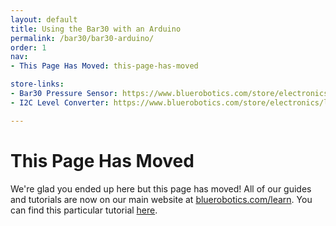 ```yaml
---
layout: default
title: Using the Bar30 with an Arduino
permalink: /bar30/bar30-arduino/
order: 1
nav:
- This Page Has Moved: this-page-has-moved

store-links:
- Bar30 Pressure Sensor: https://www.bluerobotics.com/store/electronics/bar30-sensor-r1/
- I2C Level Converter: https://www.bluerobotics.com/store/electronics/level-converter-r1/

---
```


# This Page Has Moved

We're glad you ended up here but this page has moved! All of our guides and tutorials are now on our main website at [bluerobotics.com/learn](http://bluerobotics.com/learn/). You can find this particular tutorial [here](https://www.bluerobotics.com/learn/bar30-arduino-guide/).